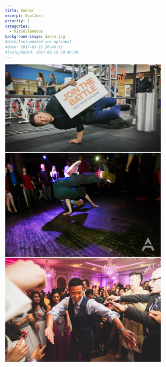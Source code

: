 ```yaml
---
title: Dancer
excerpt: SoulJerz
priority: 1
categories:
  - miscellaneous
background-image: dance.jpg
#date/lastupdated are optional
#date: 2017-03-15 20:46:39
#lastupdated: 2017-03-15 20:46:39
---
```

![alt text](../images/dance1.jpg "Dance")
![alt text](../images/dance2.jpg "Dance")
![alt text](../images/dance3.jpg "Dance")
